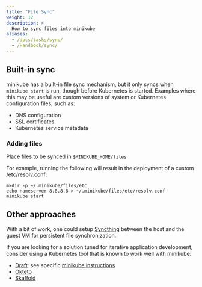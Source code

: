 ```yaml
---
title: "File Sync"
weight: 12
description: >
  How to sync files into minikube
aliases:
  - /docs/tasks/sync/
  - /Handbook/sync/
---
```


## Built-in sync

minikube has a built-in file sync mechanism, but it only syncs when `minikube start` is run, though before Kubernetes is started. Examples where this may be useful are custom versions of system or Kubernetes configuration files, such as:

- DNS configuration
- SSL certificates
- Kubernetes service metadata

### Adding files

Place files to be synced in `$MINIKUBE_HOME/files`

For example, running the following will result in the deployment of a custom /etc/resolv.conf:

```
mkdir -p ~/.minikube/files/etc
echo nameserver 8.8.8.8 > ~/.minikube/files/etc/resolv.conf
minikube start
```

## Other approaches

With a bit of work, one could setup [Syncthing](https://syncthing.net) between the host and the guest VM for persistent file synchronization. 

If you are looking for a solution tuned for iterative application development, consider using a Kubernetes tool that is known to work well with minikube:

- [Draft](https://draft.sh): see specific [minikube instructions](https://github.com/Azure/draft/blob/master/docs/install-minikube.md)
- [Okteto](https://github.com/okteto/okteto)
- [Skaffold](https://github.com/GoogleContainerTools/skaffold)
